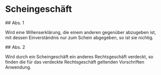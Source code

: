 # Scheingeschäft



\#\# Abs. 1

 Wird eine Willenserklärung, die einem anderen gegenüber abzugeben ist, mit dessen Einverständnis nur zum Schein abgegeben, so ist sie nichtig.

\#\# Abs. 2

 Wird durch ein Scheingeschäft ein anderes Rechtsgeschäft verdeckt, so finden die für das verdeckte Rechtsgeschäft geltenden Vorschriften Anwendung. 

